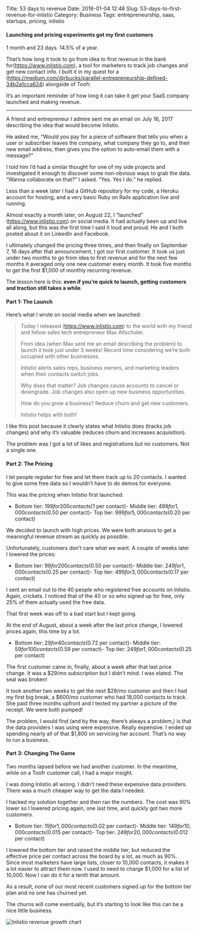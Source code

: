 Title: 53 days to revenue
Date: 2018-01-04 12:46
Slug: 53-days-to-first-revenue-for-inlistio
Category: Business
Tags: entrepreneurship, saas, startups, pricing, inlistio

#### Launching and pricing experiments got my first customers

1 month and 23 days. 14.5% of a year.

That’s how long it took to go from idea to first revenue in the bank for(https://www.inlistio.com), a tool for marketers to track job changes and get new contact info. I built it in my quest for a (https://medium.com/@rbucks/parallel-entrepreneurship-defined-34b2a1cca624) alongside of Toofr.

It’s an important reminder of how long it can take it get your SaaS company launched and making revenue.

---

A friend and entrepreneur I admire sent me an email on July 16, 2017 describing the idea that would become Inlistio.

He asked me, “Would you pay for a piece of software that tells you when a user or subscriber leaves the company, what company they go to, and their new email address, then gives you the option to auto-email them with a message?”

I told him I’d had a similar thought for one of my side projects and investigated it enough to discover some non-obvious ways to grab the data. “Wanna collaborate on that?” I asked. “Yes. Yes I do.” he replied.

Less than a week later I had a GitHub repository for my code, a Heroku account for hosting, and a very basic Ruby on Rails application live and running.

Almost exactly a month later, on August 22, I “launched” (https://www.inlistio.com) on social media. It had actually been up and live all along, but this was the first time I said it loud and proud. He and I both posted about it on LinkedIn and Facebook.

I ultimately changed the pricing three times, and then finally on September 7, 16 days after that announcement, I got our first customer. It took us just under two months to go from idea to first revenue and for the next few months it averaged only one new customer every month. It took five months to get the first $1,000 of monthly recurring revenue.

The lesson here is this: **even if you’re quick to launch, getting customers and traction still takes a while**.

#### Part 1: The Launch

Here’s what I wrote on social media when we launched:

> Today I released (https://www.inlistio.com) to the world with my friend and fellow sales tech entrepreneur Max Altschuler.
> 
> From idea (when Max sent me an email describing the problem) to launch it took just under 5 weeks! Record time considering we’re both occupied with other businesses.
> 
> Inlistio alerts sales reps, business owners, and marketing leaders when their contacts switch jobs.
> 
> Why does that matter? Job changes cause accounts to cancel or downgrade. Job changes also open up new business opportunities.
> 
> How do you grow a business? Reduce churn and get new customers.
> 
> Inlistio helps with both!

I like this post because it clearly states what Inlistio does (tracks job changes) and why it’s valuable (reduces churn and increases acquisition).

The problem was I got a lot of likes and registrations but no customers. Not a single one.

#### Part 2: The Pricing

I let people register for free and let them track up to 20 contacts. I wanted to give some free data so I wouldn’t have to do demos for everyone.

This was the pricing when Inlistio first launched:

- Bottom tier: $199 for 200 contacts ($1 per contact)- Middle tier: $499 for 1,000 contacts ($0.50 per contact)- Top tier: $999 for 5,000 contacts ($0.20 per contact)

We decided to launch with high prices. We were both anxious to get a meaningful revenue stream as quickly as possible.

Unfortunately, customers don’t care what we want. A couple of weeks later I lowered the prices:

- Bottom tier: $99 for 200 contacts ($0.50 per contact)- Middle tier: $249 for 1,000 contacts ($0.25 per contact)- Top tier: $499 for 3,000 contacts ($0.17 per contact)

I sent an email out to the 40 people who registered free accounts on Inlistio. Again, crickets. I noticed that of the 40 or so who signed up for free, only 25% of them actually used the free data.

That first week was off to a bad start but I kept going.

At the end of August, about a week after the last price change, I lowered prices again, this time by a lot.

- Bottom tier: $29 for 40 contacts ($0.72 per contact)- Middle tier: $59 for 100 contacts ($0.59 per contact)- Top tier: $249 for 1,000 contacts ($0.25 per contact)

The first customer came in, finally, about a week after that last price change. It was a $29/mo subscription but I didn’t mind. I was elated. The seal was broken!

It took another two weeks to get the next $29/mo customer and then I had my first big break, a $600/mo customer who had 18,000 contacts to track. She paid three months upfront and I texted my partner a picture of the receipt. We were both pumped!

The problem, I would find (and by the way, there’s always a problem,) is that the data providers I was using were expensive. Really expensive. I ended up spending nearly all of that $1,800 on servicing her account. That’s no way to run a business.

#### Part 3: Changing The Game

Two months lapsed before we had another customer. In the meantime, while on a Toofr customer call, I had a major insight.

I was doing Inlistio all wrong. I didn’t need these expensive data providers. There was a much cheaper way to get the data I needed.

I hacked my solution together and then ran the numbers. The cost was 90% lower so I lowered pricing again, one last time, and quickly got two more customers.

- Bottom tier: $19 for 1,000 contacts ($0.02 per contact)- Middle tier: $149 for 10,000 contacts ($0.015 per contact)- Top tier: $249 for 20,000 contacts ($0.012 per contact)

I lowered the bottom tier and raised the middle tier, but reduced the effective price per contact across the board by a lot, as much as 90%. Since most marketers have large lists, closer to 10,000 contacts, it makes it a lot easier to attract them now. I used to need to charge $1,000 for a list of 10,000. Now I can do it for a tenth that amount.

As a result, none of our most recent customers signed up for the bottom tier plan and no one has churned yet.

The churns will come eventually, but it’s starting to look like this can be a nice little business.

![Inlistio revenue growth chart]({static}/images/2018/01/a290b-1godcvh3jlbbnnj6vkdvpwq.png)